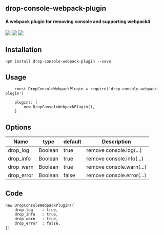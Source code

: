 ## drop-console-webpack-plugin
#### A webpack plugin for removing console and supporting webpack4
![](https://img.shields.io/badge/npm-1.1.5-blue.svg)
![](https://img.shields.io/badge/build-passing-brightgreen.svg)
![](https://img.shields.io/badge/license-MIT-brightgreen.svg)
## Installation
```
npm install drop-console-webpack-plugin --save
```
## Usage
```
    const DropConsoleWebpackPlugin = require('drop-console-webpack-plugin')

    plugins: [
        new DropConsoleWebpackPlugin(),
    ]
```
## Options
Name | type | default | Description
--------- | ------- | ------ | ---------------------
drop_log | Boolean | true | remove console.log(...)
drop_info | Boolean | true | remove console.info(...)
drop_warn | Boolean | true | remove console.warn(...)
drop_error | Boolean | false | remove console.error(...)
## Code
```
new DropConsoleWebpackPlugin({
    drop_log    : true, 
    drop_info   : true,
    drop_warn   : true,
    drop_error  : false,
})
```
